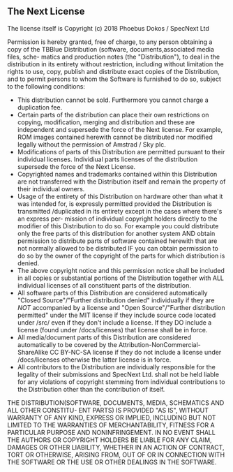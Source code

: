 The Next License
----------------

The license itself is Copyright (c) 2018 Phoebus Dokos / SpecNext Ltd

Permission is hereby granted, free of charge, to any person obtaining a copy
of the TBBlue Distribution (software, documents,associated media files, sche-
matics and production notes (the "Distribution"), to deal in the distribution in
its entirety without restriction, including without limitation the rights to use, 
copy, publish and distribute exact copies of the Distribution, and to permit 
persons to whom the Software is furnished to do so, subject to the following 
conditions:

* This distribution cannot be sold. Furthermore you cannot charge a duplication
   fee.  
* Certain parts of the distribution can place their own restrictions on 
  copying, modification, merging and distribution and these are independent and
   supersede the force of the Next license. For example, ROM images contained 
   herewith cannot be distributed nor modified legally without the permission of
   Amstrad / Sky plc.  
* Modifications of parts of this Distribution are permitted pursuant to their 
   individual licenses. Individiual parts licenses of the distribution supersede
   the force of the Next License.
* Copyrighted names and trademarks contained within this Distribution are not
   transferred with the Distribution itself and remain the property of their 
   individual owners.  
* Usage of the entirety of this Distribution on hardware other than what it was 
   intended for, is expressly permitted provided the Distribution is transmitted
   /duplicated in its entirety except in the cases where there's an express per-
   mission of individual copyright holders directly to the modifier of this 
   Distribution to do so. For example you could distribute only the free parts 
   of this distribution for another system AND obtain permission to distribute 
   parts of software contained herewith that are not normally allowed to be 
   distributed IF you can obtain permission to do so by the owner of the 
   copyright of the parts for which distribution is denied.
* The above copyright notice and this permission notice shall be included in 
   all copies or substantial portions of the Distribution together with ALL 
   individual licenses of all constituent parts of the distribution.
* All software parts of this Distribution are considered automatically 
   "Closed Source"/"Further distribution denied" individually if they are *NOT* 
   accompanied by a license and "Open Source"/"Further distribution permitted" 
   under the MIT license if they include source code located under /src/ even 
   if they don't include a license. If they DO include a license (found under 
   /docs/licenses) that license shall be in force.  
* All media/document parts of this Distribution are considered automatically to 
   be covered by the Attribution-NonCommercial-ShareAlike CC BY-NC-SA license if
   they do not include a license under /docs/licenses otherwise the latter 
   license is in force.
* All contributors to the Distribution are individually responsible for the 
   legality of their submissions and SpecNext Ltd. shall not be held liable for 
   any violations of copyright stemming from individual contributions to the 
   Distribution other than the contribution of itself. 

THE DISTRIBUTION(SOFTWARE, DOCUMENTS, MEDIA, SCHEMATICS AND ALL OTHER CONSTITU-
ENT PARTS) IS PROVIDED "AS IS", WITHOUT WARRANTY OF ANY KIND, EXPRESS OR
IMPLIED, INCLUDING BUT NOT LIMITED TO THE WARRANTIES OF MERCHANTABILITY,
FITNESS FOR A PARTICULAR PURPOSE AND NONINFRINGEMENT. IN NO EVENT SHALL THE
AUTHORS OR COPYRIGHT HOLDERS BE LIABLE FOR ANY CLAIM, DAMAGES OR OTHER
LIABILITY, WHETHER IN AN ACTION OF CONTRACT, TORT OR OTHERWISE, ARISING FROM,
OUT OF OR IN CONNECTION WITH THE SOFTWARE OR THE USE OR OTHER DEALINGS IN THE
SOFTWARE.

